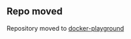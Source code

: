 ## Repo moved
Repository moved to [docker-playground](https://github.com/huansern/docker-playground)
